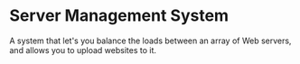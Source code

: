 # Server Management System
A system that let's you balance the loads between an array of Web servers, and allows you to upload websites to it.
